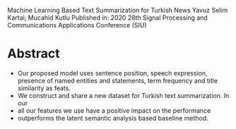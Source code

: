 Machine Learning Based Text Summarization for Turkish News
Yavuz Selim Kartal; Mucahid Kutlu
Published in: 2020 28th Signal Processing and Communications Applications Conference (SIU)

# Abstract

* Our proposed model uses sentence position, speech expression, presence of
  named entities and statements, term frequency and title similarity as feats.
* We construct and share a new dataset for Turkish text summarization.  In our
* all our features we use have a positive impact on the performance
* outperforms the latent semantic analysis based baseline method.
